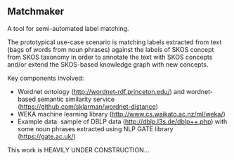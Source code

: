 <b>Matchmaker</b>
------

A tool for semi-automated label matching. 

The prototypical use-case scenario is matching labels extracted from text (bags of words from noun phrases) against the labels of SKOS concept from SKOS taxonomy in order to annotate the text with SKOS concepts and/or extend the SKOS-based knowledge graph with new concepts. 

Key components involved:
* Wordnet ontology (http://wordnet-rdf.princeton.edu/) and wordnet-based semantic similarity service (https://github.com/sklarman/wordnet-distance)
* WEKA machine learning library (http://www.cs.waikato.ac.nz/ml/weka/)
* Example data: sample of DBLP data (http://dblp.l3s.de/dblp++.php) with some noun phrases extracted using NLP GATE library (https://gate.ac.uk/) 

This work is HEAVILY UNDER CONSTRUCTION...
